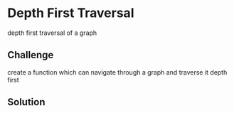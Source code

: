 # Depth First Traversal
depth first traversal of a graph

## Challenge
create a function which can navigate through a graph and traverse it depth first

## Solution
<!-- Embedded whiteboard image -->